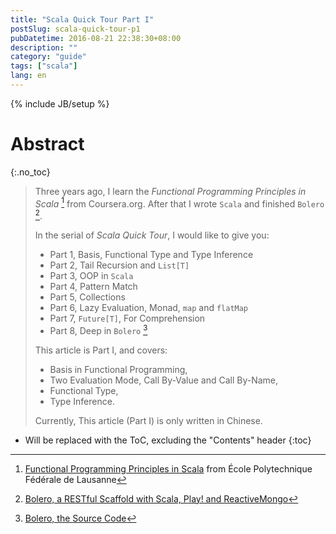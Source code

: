 ```yaml
---
title: "Scala Quick Tour Part I"
postSlug: scala-quick-tour-p1
pubDatetime: 2016-08-21 22:38:30+08:00
description: ""
category: "guide"
tags: ["scala"]
lang: en
---
```


{% include JB/setup %}

# Abstract

{:.no_toc}

> Three years ago, I learn the _Functional Programming Principles in Scala_ [^open_progfun1]
> from Coursera.org. After that I wrote `Scala` and finished `Bolero` [^blog_bolero].
>
> In the serial of _Scala Quick Tour_, I would like to give you:
>
> - Part 1, Basis, Functional Type and Type Inference
> - Part 2, Tail Recursion and `List[T]`
> - Part 3, OOP in `Scala`
> - Part 4, Pattern Match
> - Part 5, Collections
> - Part 6, Lazy Evaluation, Monad, `map` and `flatMap`
> - Part 7, `Future[T]`, For Comprehension
> - Part 8, Deep in `Bolero` [^github_bolero]
>
> This article is Part I, and covers:
>
> - Basis in Functional Programming,
> - Two Evaluation Mode, Call By-Value and Call By-Name,
> - Functional Type,
> - Type Inference.
>
> Currently, This article (Part I) is only written in Chinese.

<!--more-->

- Will be replaced with the ToC, excluding the "Contents" header
  {:toc}

[^blog_bolero]: [Bolero, a RESTful Scaffold with Scala, Play! and ReactiveMongo](https://scozv.github.io/blog/guide/2016/07/27/bolero-a-restful-scaffold-with-scala)
[^github_bolero]: [Bolero, the Source Code](https://github.com/scozv/bolero)
[^open_progfun1]: [Functional Programming Principles in Scala](https://www.coursera.org/learn/progfun1) from École Polytechnique Fédérale de Lausanne
[^sicp]: [ Structure and Interpretation of Computer Programs](https://mitpress.mit.edu/sicp/)
[^scala_spec_exp]: [Scala Specification, Chapter 6 Expressions](http://www.scala-lang.org/files/archive/spec/2.11/06-expressions.html)
[^scala_progfun_2nd]: Martin Odersky, Lex Spoon, Bill Venners. Programming in Scala (Second Edition), Artima Press
[^wiki_formula]: [原子公式](https://zh.wikipedia.org/wiki/%E5%8E%9F%E5%AD%90%E5%85%AC%E5%BC%8F)
[^wiki_connective]: [逻辑运算符](https://zh.wikipedia.org/wiki/%E9%80%BB%E8%BE%91%E8%BF%90%E7%AE%97%E7%AC%A6)
[^fn_if-then]: 可以通过枚举真值表的方式证明，“蕴含”（$$A \rightarrow B$$）等价于复合命题$$\neg A \vee B$$。更一般地，可以证明，一阶谓词逻辑的所有命题，最多只需要“否定”、“或”两个连接词表示。
